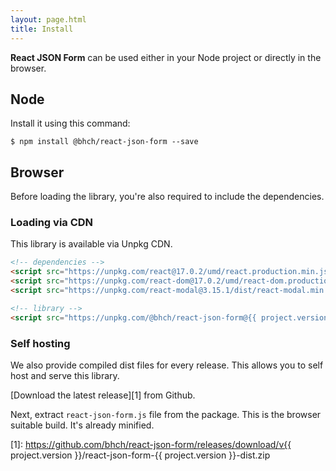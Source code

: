 ```yaml
---
layout: page.html
title: Install
---
```


**React JSON Form** can be used either in your Node project or directly in the browser.

## Node

Install it using this command:

```shell
$ npm install @bhch/react-json-form --save
```

## Browser

Before loading the library, you're also required to include the dependencies.

### Loading via CDN

This library is available via Unpkg CDN.

```html
<!-- dependencies -->
<script src="https://unpkg.com/react@17.0.2/umd/react.production.min.js"></script>
<script src="https://unpkg.com/react-dom@17.0.2/umd/react-dom.production.min.js"></script>
<script src="https://unpkg.com/react-modal@3.15.1/dist/react-modal.min.js"></script>

<!-- library -->
<script src="https://unpkg.com/@bhch/react-json-form@{{ project.version }}/dist/react-json-form.js"></script>
```

### Self hosting

We also provide compiled dist files for every release. This allows you to self host and serve
this library.

[Download the latest release][1] from Github.

Next, extract `react-json-form.js` file from the package. This is the browser suitable build.
It's already minified.

[1]: https://github.com/bhch/react-json-form/releases/download/v{{ project.version }}/react-json-form-{{ project.version }}-dist.zip
